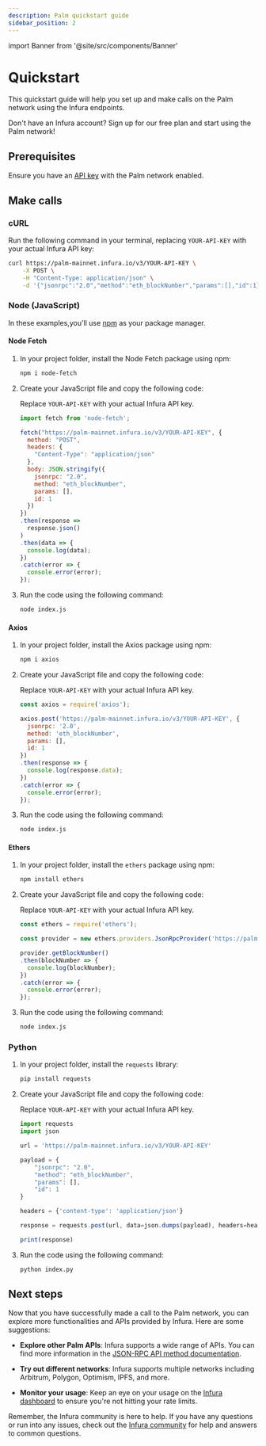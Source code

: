 ```yaml
---
description: Palm quickstart guide
sidebar_position: 2
---
```


import Banner from '@site/src/components/Banner'

# Quickstart

This quickstart guide will help you set up and make calls on the Palm network using the Infura endpoints.

<Banner>
Don't have an Infura account? Sign up for our free plan and start using the Palm network!
</Banner>

## Prerequisites

Ensure you have an [API key](../../../../developer-tools/dashboard/get-started/create-api/) with the Palm network enabled.
  
## Make calls

### cURL

Run the following command in your terminal, replacing `YOUR-API-KEY` with your actual Infura API key:

```bash
curl https://palm-mainnet.infura.io/v3/YOUR-API-KEY \
    -X POST \
    -H "Content-Type: application/json" \
    -d '{"jsonrpc":"2.0","method":"eth_blockNumber","params":[],"id":1}'
```

### Node (JavaScript)

In these examples,you'll use [npm](https://docs.npmjs.com/downloading-and-installing-node-js-and-npm) as your package manager.

#### Node Fetch

1. In your project folder, install the Node Fetch package using npm:

    ```bash
    npm i node-fetch
    ``````

1. Create your JavaScript file and copy the following code:

    Replace `YOUR-API-KEY` with your actual Infura API key.

    ```javascript title="index.js"
    import fetch from 'node-fetch';

    fetch("https://palm-mainnet.infura.io/v3/YOUR-API-KEY", {
      method: "POST",
      headers: {
        "Content-Type": "application/json"
      },
      body: JSON.stringify({
        jsonrpc: "2.0",
        method: "eth_blockNumber",
        params: [],
        id: 1
      })
    })
    .then(response =>
      response.json()
    )
    .then(data => {
      console.log(data);
    })
    .catch(error => {
      console.error(error);
    });
    ```

1. Run the code using the following command:

    ```bash
    node index.js
    ```

#### Axios

1. In your project folder, install the Axios package using npm:

    ```bash
    npm i axios
    ``````

1. Create your JavaScript file and copy the following code:

    Replace `YOUR-API-KEY` with your actual Infura API key.

    ```javascript title="index.js"
    const axios = require('axios');
    
    axios.post('https://palm-mainnet.infura.io/v3/YOUR-API-KEY', {
      jsonrpc: '2.0',
      method: 'eth_blockNumber',
      params: [],
      id: 1
    })
    .then(response => {
      console.log(response.data);
    })
    .catch(error => {
      console.error(error);
    });
    ```

1. Run the code using the following command:

    ```bash
    node index.js
    ```

#### Ethers

1. In your project folder, install the `ethers` package using npm:

    ```bash
    npm install ethers
    ``````

1. Create your JavaScript file and copy the following code:

    Replace `YOUR-API-KEY` with your actual Infura API key.

    ```javascript title="index.js"
    const ethers = require('ethers');

    const provider = new ethers.providers.JsonRpcProvider('https://palm-mainnet.infura.io/v3/YOUR-API-KEY');

    provider.getBlockNumber()
    .then(blockNumber => {
      console.log(blockNumber);
    })
    .catch(error => {
      console.error(error);
    });
    ```

1. Run the code using the following command:

    ```bash
    node index.js
    ```

### Python

1. In your project folder, install the `requests` library:

    ```bash
    pip install requests
    ``````

1. Create your JavaScript file and copy the following code:

    Replace `YOUR-API-KEY` with your actual Infura API key.

    ```javascript title="index.py"
    import requests
    import json

    url = 'https://palm-mainnet.infura.io/v3/YOUR-API-KEY'

    payload = {
        "jsonrpc": "2.0",
        "method": "eth_blockNumber",
        "params": [],
        "id": 1
    }

    headers = {'content-type': 'application/json'}

    response = requests.post(url, data=json.dumps(payload), headers=headers).json()

    print(response)
    ```

1. Run the code using the following command:

    ```bash
    python index.py
    ```

## Next steps

Now that you have successfully made a call to the Palm network, you can explore more functionalities and APIs provided
by Infura. Here are some suggestions:

- **Explore other Palm APIs**: Infura supports a wide range of APIs. You can find more information in the
[JSON-RPC API method documentation](json-rpc-methods/index.md).

- **Try out different networks**: Infura supports multiple networks including Arbitrum, Polygon, Optimism, IPFS, and more.

- **Monitor your usage**: Keep an eye on your usage on the [Infura dashboard](../../../../developer-tools/dashboard/how-to/dashboard-stats/) to ensure you're not hitting your rate limits.

Remember, the Infura community is here to help. If you have any questions or run into any issues, check out the
[Infura community](https://community.infura.io/) for help and answers to common questions.

